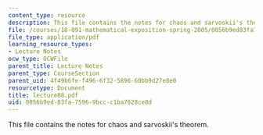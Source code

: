 ```yaml
---
content_type: resource
description: This file contains the notes for chaos and sarvoskii's theorem.
file: /courses/18-091-mathematical-exposition-spring-2005/0056b9ed83fa75969bccc1ba7628ce8d_lecture08.pdf
file_type: application/pdf
learning_resource_types:
- Lecture Notes
ocw_type: OCWFile
parent_title: Lecture Notes
parent_type: CourseSection
parent_uid: 4f49b6fe-f496-6f32-5896-60bb9d27e8e0
resourcetype: Document
title: lecture08.pdf
uid: 0056b9ed-83fa-7596-9bcc-c1ba7628ce8d
---
```

This file contains the notes for chaos and sarvoskii's theorem.

